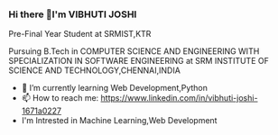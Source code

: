 ### Hi there 👋I'm VIBHUTI JOSHI
Pre-Final Year Student at SRMIST,KTR
   
   Pursuing B.Tech in COMPUTER SCIENCE AND ENGINEERING WITH SPECIALIZATION IN SOFTWARE ENGINEERING
   at SRM INSTITUTE OF SCIENCE AND TECHNOLOGY,CHENNAI,INDIA
- 🌱 I’m currently learning Web Development,Python
- 📫 How to reach me: https://www.linkedin.com/in/vibhuti-joshi-1671a0227
-    I'm Intrested in Machine Learning,Web Development 
